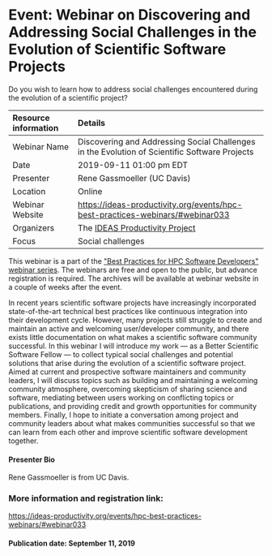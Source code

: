 # Event: Webinar on Discovering and Addressing Social Challenges in the Evolution of Scientific Software Projects

Do you wish to learn how to address social challenges encountered during the evolution of a scientific project?

Resource information | Details 
:--- | :--- 
Webinar Name | Discovering and Addressing Social Challenges in the Evolution of Scientific Software Projects
Date | 2019-09-11 01:00 pm EDT
Presenter | Rene Gassmoeller (UC Davis)
Location | Online
Webinar Website | https://ideas-productivity.org/events/hpc-best-practices-webinars/#webinar033
Organizers | The [IDEAS Productivity Project](https://ideas-productivity.org/)
Focus | Social challenges


This webinar is a part of the ["Best Practices for HPC Software Developers" webinar series](https://ideas-productivity.org/events/hpc-best-practices-webinars/). The webinars are free and open to the public, but advance registration is required. The archives will be available at webinar website in a couple of weeks after the event.

In recent years scientific software projects have increasingly
incorporated state-of-the-art technical best practices like continuous
integration into their development cycle. However, many projects still
struggle to create and maintain an active and welcoming user/developer
community, and there exists little documentation on what makes a
scientific software community successful. In this webinar I will
introduce my work — as a Better Scientific Software Fellow — to
collect typical social challenges and potential solutions that arise
during the evolution of a scientific software project. Aimed at
current and prospective software maintainers and community leaders, I
will discuss topics such as building and maintaining a welcoming
community atmosphere, overcoming skepticism of sharing science and
software, mediating between users working on conflicting topics or
publications, and providing credit and growth opportunities for
community members. Finally, I hope to initiate a conversation among
project and community leaders about what makes communities successful
so that we can learn from each other and improve scientific software
development together.</p>

#### Presenter Bio
Rene Gassmoeller is from UC Davis.

### More information and registration link:
<https://ideas-productivity.org/events/hpc-best-practices-webinars/#webinar033>

#### Publication date: September 11, 2019



<!---
Publish: no
Categories: development, collaboration
Topics: software engineering, projects and organizations
Level: 2
Prerequisites: default
Aggregate: none
--->
